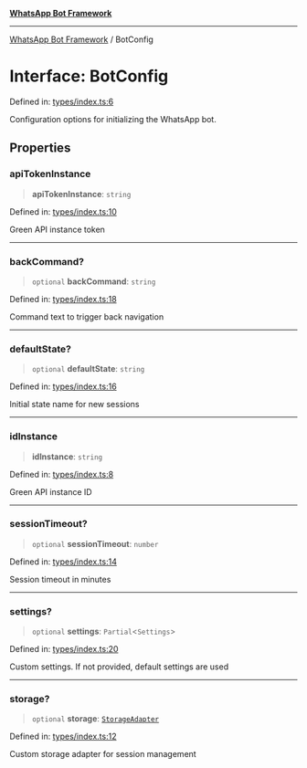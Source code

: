 [**WhatsApp Bot Framework**](../README.md)

***

[WhatsApp Bot Framework](../globals.md) / BotConfig

# Interface: BotConfig

Defined in: [types/index.ts:6](https://github.com/green-api/whatsapp-chatbot-js-v2/blob/3380234d497abd1709008132b7d2cae4528def0f/src/types/index.ts#L6)

Configuration options for initializing the WhatsApp bot.

## Properties

### apiTokenInstance

> **apiTokenInstance**: `string`

Defined in: [types/index.ts:10](https://github.com/green-api/whatsapp-chatbot-js-v2/blob/3380234d497abd1709008132b7d2cae4528def0f/src/types/index.ts#L10)

Green API instance token

***

### backCommand?

> `optional` **backCommand**: `string`

Defined in: [types/index.ts:18](https://github.com/green-api/whatsapp-chatbot-js-v2/blob/3380234d497abd1709008132b7d2cae4528def0f/src/types/index.ts#L18)

Command text to trigger back navigation

***

### defaultState?

> `optional` **defaultState**: `string`

Defined in: [types/index.ts:16](https://github.com/green-api/whatsapp-chatbot-js-v2/blob/3380234d497abd1709008132b7d2cae4528def0f/src/types/index.ts#L16)

Initial state name for new sessions

***

### idInstance

> **idInstance**: `string`

Defined in: [types/index.ts:8](https://github.com/green-api/whatsapp-chatbot-js-v2/blob/3380234d497abd1709008132b7d2cae4528def0f/src/types/index.ts#L8)

Green API instance ID

***

### sessionTimeout?

> `optional` **sessionTimeout**: `number`

Defined in: [types/index.ts:14](https://github.com/green-api/whatsapp-chatbot-js-v2/blob/3380234d497abd1709008132b7d2cae4528def0f/src/types/index.ts#L14)

Session timeout in minutes

***

### settings?

> `optional` **settings**: `Partial`\<`Settings`\>

Defined in: [types/index.ts:20](https://github.com/green-api/whatsapp-chatbot-js-v2/blob/3380234d497abd1709008132b7d2cae4528def0f/src/types/index.ts#L20)

Custom settings. If not provided, default settings are used

***

### storage?

> `optional` **storage**: [`StorageAdapter`](StorageAdapter.md)

Defined in: [types/index.ts:12](https://github.com/green-api/whatsapp-chatbot-js-v2/blob/3380234d497abd1709008132b7d2cae4528def0f/src/types/index.ts#L12)

Custom storage adapter for session management

